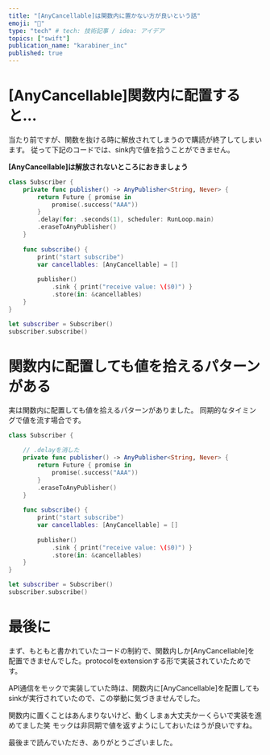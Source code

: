 ```yaml
---
title: "[AnyCancellable]は関数内に置かない方が良いという話"
emoji: "👋"
type: "tech" # tech: 技術記事 / idea: アイデア
topics: ["swift"]
publication_name: "karabiner_inc"
published: true
---
```


# [AnyCancellable]関数内に配置すると...
当たり前ですが、関数を抜ける時に解放されてしまうので購読が終了してしまいます。
従って下記のコードでは、sink内で値を拾うことができません。

**[AnyCancellable]は解放されないところにおきましょう**
```swift
class Subscriber {    
    private func publisher() -> AnyPublisher<String, Never> {
        return Future { promise in
            promise(.success("AAA"))
        }
        .delay(for: .seconds(1), scheduler: RunLoop.main)
        .eraseToAnyPublisher()
    }
    
    func subscribe() {
        print("start subscribe")
        var cancellables: [AnyCancellable] = []
        
        publisher()
            .sink { print("receive value: \($0)") }
            .store(in: &cancellables)
    }
}

let subscriber = Subscriber()
subscriber.subscribe()
```

# 関数内に配置しても値を拾えるパターンがある
実は関数内に配置しても値を拾えるパターンがありました。
同期的なタイミングで値を流す場合です。

```swift
class Subscriber {    

    // .delayを消した
    private func publisher() -> AnyPublisher<String, Never> {
        return Future { promise in
            promise(.success("AAA"))
        }
        .eraseToAnyPublisher()
    }
    
    func subscribe() {
        print("start subscribe")
        var cancellables: [AnyCancellable] = []
        
        publisher()
            .sink { print("receive value: \($0)") }
            .store(in: &cancellables)
    }
}

let subscriber = Subscriber()
subscriber.subscribe()
```

# 最後に
まず、もともと書かれていたコードの制約で、関数内しか[AnyCancellable]を
配置できませんでした。protocolをextensionする形で実装されていたためです。

API通信をモックで実装していた時は、関数内に[AnyCancellable]を配置してもsinkが実行されていたので、この挙動に気づきませんでした。

関数内に置くことはあんまりないけど、動くしまぁ大丈夫かーくらいで実装を進めてました笑
モックは非同期で値を返すようにしておいたほうが良いですね。

最後まで読んでいただき、ありがとうございました。